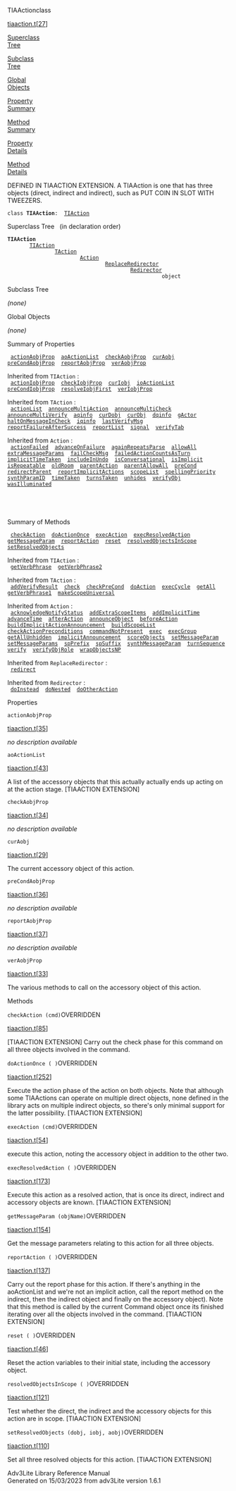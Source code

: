<span class="title">TIAAction</span><span class="type">class</span>

[tiaaction.t](../file/tiaaction.t.html)\[[27](../source/tiaaction.t.html#27)\]

[Superclass  
Tree](#_SuperClassTree_)

[Subclass  
Tree](#_SubClassTree_)

[Global  
Objects](#_ObjectSummary_)

[Property  
Summary](#_PropSummary_)

[Method  
Summary](#_MethodSummary_)

[Property  
Details](#_Properties_)

[Method  
Details](#_Methods_)

<div class="fdesc">

DEFINED IN TIAACTION EXTENSION. A TIAAction is one that has three
objects (direct, indirect and indirect), such as PUT COIN IN SLOT WITH
TWEEZERS.

`class `**`TIAAction`**` :   `[`TIAction`](../object/TIAction.html)

</div>

<span id="_SuperClassTree_"></span>

<div class="mjhd">

<span class="hdln">Superclass Tree</span>   (in declaration order)

</div>

**`TIAAction`**  
`         `[`TIAction`](../object/TIAction.html)  
`                 `[`TAction`](../object/TAction.html)  
`                         `[`Action`](../object/Action.html)  
`                                 `[`ReplaceRedirector`](../object/ReplaceRedirector.html)  
`                                         `[`Redirector`](../object/Redirector.html)  
`                                                 object`  
<span id="_SubClassTree_"></span>

<div class="mjhd">

<span class="hdln">Subclass Tree</span>  

</div>

*(none)* <span id="_ObjectSummary_"></span>

<div class="mjhd">

<span class="hdln">Global Objects</span>  

</div>

*(none)* <span id="_PropSummary_"></span>

<div class="mjhd">

<span class="hdln">Summary of Properties</span>  

</div>

` `[`actionAobjProp`](#actionAobjProp)`  `[`aoActionList`](#aoActionList)`  `[`checkAobjProp`](#checkAobjProp)`  `[`curAobj`](#curAobj)`  `[`preCondAobjProp`](#preCondAobjProp)`  `[`reportAobjProp`](#reportAobjProp)`  `[`verAobjProp`](#verAobjProp)`  `

Inherited from `TIAction` :  
` `[`actionIobjProp`](../object/TIAction.html#actionIobjProp)`  `[`checkIobjProp`](../object/TIAction.html#checkIobjProp)`  `[`curIobj`](../object/TIAction.html#curIobj)`  `[`ioActionList`](../object/TIAction.html#ioActionList)`  `[`preCondIobjProp`](../object/TIAction.html#preCondIobjProp)`  `[`resolveIobjFirst`](../object/TIAction.html#resolveIobjFirst)`  `[`verIobjProp`](../object/TIAction.html#verIobjProp)`  `

Inherited from `TAction` :  
` `[`actionList`](../object/TAction.html#actionList)`  `[`announceMultiAction`](../object/TAction.html#announceMultiAction)`  `[`announceMultiCheck`](../object/TAction.html#announceMultiCheck)`  `[`announceMultiVerify`](../object/TAction.html#announceMultiVerify)`  `[`aqinfo`](../object/TAction.html#aqinfo)`  `[`curDobj`](../object/TAction.html#curDobj)`  `[`curObj`](../object/TAction.html#curObj)`  `[`dqinfo`](../object/TAction.html#dqinfo)`  `[`gActor`](../object/TAction.html#gActor)`  `[`haltOnMessageInCheck`](../object/TAction.html#haltOnMessageInCheck)`  `[`iqinfo`](../object/TAction.html#iqinfo)`  `[`lastVerifyMsg`](../object/TAction.html#lastVerifyMsg)`  `[`reportFailureAfterSuccess`](../object/TAction.html#reportFailureAfterSuccess)`  `[`reportList`](../object/TAction.html#reportList)`  `[`signal`](../object/TAction.html#signal)`  `[`verifyTab`](../object/TAction.html#verifyTab)`  `

Inherited from `Action` :  
` `[`actionFailed`](../object/Action.html#actionFailed)`  `[`advanceOnFailure`](../object/Action.html#advanceOnFailure)`  `[`againRepeatsParse`](../object/Action.html#againRepeatsParse)`  `[`allowAll`](../object/Action.html#allowAll)`  `[`extraMessageParams`](../object/Action.html#extraMessageParams)`  `[`failCheckMsg`](../object/Action.html#failCheckMsg)`  `[`failedActionCountsAsTurn`](../object/Action.html#failedActionCountsAsTurn)`  `[`implicitTimeTaken`](../object/Action.html#implicitTimeTaken)`  `[`includeInUndo`](../object/Action.html#includeInUndo)`  `[`isConversational`](../object/Action.html#isConversational)`  `[`isImplicit`](../object/Action.html#isImplicit)`  `[`isRepeatable`](../object/Action.html#isRepeatable)`  `[`oldRoom`](../object/Action.html#oldRoom)`  `[`parentAction`](../object/Action.html#parentAction)`  `[`parentAllowAll`](../object/Action.html#parentAllowAll)`  `[`preCond`](../object/Action.html#preCond)`  `[`redirectParent`](../object/Action.html#redirectParent)`  `[`reportImplicitActions`](../object/Action.html#reportImplicitActions)`  `[`scopeList`](../object/Action.html#scopeList)`  `[`spellingPriority`](../object/Action.html#spellingPriority)`  `[`synthParamID`](../object/Action.html#synthParamID)`  `[`timeTaken`](../object/Action.html#timeTaken)`  `[`turnsTaken`](../object/Action.html#turnsTaken)`  `[`unhides`](../object/Action.html#unhides)`  `[`verifyObj`](../object/Action.html#verifyObj)`  `[`wasIlluminated`](../object/Action.html#wasIlluminated)`  `

` `

` `

<span id="_MethodSummary_"></span>

<div class="mjhd">

<span class="hdln">Summary of Methods</span>  

</div>

` `[`checkAction`](#checkAction)`  `[`doActionOnce`](#doActionOnce)`  `[`execAction`](#execAction)`  `[`execResolvedAction`](#execResolvedAction)`  `[`getMessageParam`](#getMessageParam)`  `[`reportAction`](#reportAction)`  `[`reset`](#reset)`  `[`resolvedObjectsInScope`](#resolvedObjectsInScope)`  `[`setResolvedObjects`](#setResolvedObjects)`  `

Inherited from `TIAction` :  
` `[`getVerbPhrase`](../object/TIAction.html#getVerbPhrase)`  `[`getVerbPhrase2`](../object/TIAction.html#getVerbPhrase2)`  `

Inherited from `TAction` :  
` `[`addVerifyResult`](../object/TAction.html#addVerifyResult)`  `[`check`](../object/TAction.html#check)`  `[`checkPreCond`](../object/TAction.html#checkPreCond)`  `[`doAction`](../object/TAction.html#doAction)`  `[`execCycle`](../object/TAction.html#execCycle)`  `[`getAll`](../object/TAction.html#getAll)`  `[`getVerbPhrase1`](../object/TAction.html#getVerbPhrase1)`  `[`makeScopeUniversal`](../object/TAction.html#makeScopeUniversal)`  `

Inherited from `Action` :  
` `[`acknowledgeNotifyStatus`](../object/Action.html#acknowledgeNotifyStatus)`  `[`addExtraScopeItems`](../object/Action.html#addExtraScopeItems)`  `[`addImplicitTime`](../object/Action.html#addImplicitTime)`  `[`advanceTime`](../object/Action.html#advanceTime)`  `[`afterAction`](../object/Action.html#afterAction)`  `[`announceObject`](../object/Action.html#announceObject)`  `[`beforeAction`](../object/Action.html#beforeAction)`  `[`buildImplicitActionAnnouncement`](../object/Action.html#buildImplicitActionAnnouncement)`  `[`buildScopeList`](../object/Action.html#buildScopeList)`  `[`checkActionPreconditions`](../object/Action.html#checkActionPreconditions)`  `[`commandNotPresent`](../object/Action.html#commandNotPresent)`  `[`exec`](../object/Action.html#exec)`  `[`execGroup`](../object/Action.html#execGroup)`  `[`getAllUnhidden`](../object/Action.html#getAllUnhidden)`  `[`implicitAnnouncement`](../object/Action.html#implicitAnnouncement)`  `[`scoreObjects`](../object/Action.html#scoreObjects)`  `[`setMessageParam`](../object/Action.html#setMessageParam)`  `[`setMessageParams`](../object/Action.html#setMessageParams)`  `[`spPrefix`](../object/Action.html#spPrefix)`  `[`spSuffix`](../object/Action.html#spSuffix)`  `[`synthMessageParam`](../object/Action.html#synthMessageParam)`  `[`turnSequence`](../object/Action.html#turnSequence)`  `[`verify`](../object/Action.html#verify)`  `[`verifyObjRole`](../object/Action.html#verifyObjRole)`  `[`wrapObjectsNP`](../object/Action.html#wrapObjectsNP)`  `

Inherited from `ReplaceRedirector` :  
` `[`redirect`](../object/ReplaceRedirector.html#redirect)`  `

Inherited from `Redirector` :  
` `[`doInstead`](../object/Redirector.html#doInstead)`  `[`doNested`](../object/Redirector.html#doNested)`  `[`doOtherAction`](../object/Redirector.html#doOtherAction)`  `

<span id="_Properties_"></span>

<div class="mjhd">

<span class="hdln">Properties</span>  

</div>

<span id="actionAobjProp"></span>

`actionAobjProp`

[tiaaction.t](../file/tiaaction.t.html)\[[35](../source/tiaaction.t.html#35)\]

<div class="desc">

*no description available*

</div>

<span id="aoActionList"></span>

`aoActionList`

[tiaaction.t](../file/tiaaction.t.html)\[[43](../source/tiaaction.t.html#43)\]

<div class="desc">

A list of the accessory objects that this actually actually ends up
acting on at the action stage. \[TIAACTION EXTENSION\]

</div>

<span id="checkAobjProp"></span>

`checkAobjProp`

[tiaaction.t](../file/tiaaction.t.html)\[[34](../source/tiaaction.t.html#34)\]

<div class="desc">

*no description available*

</div>

<span id="curAobj"></span>

`curAobj`

[tiaaction.t](../file/tiaaction.t.html)\[[29](../source/tiaaction.t.html#29)\]

<div class="desc">

The current accessory object of this action.

</div>

<span id="preCondAobjProp"></span>

`preCondAobjProp`

[tiaaction.t](../file/tiaaction.t.html)\[[36](../source/tiaaction.t.html#36)\]

<div class="desc">

*no description available*

</div>

<span id="reportAobjProp"></span>

`reportAobjProp`

[tiaaction.t](../file/tiaaction.t.html)\[[37](../source/tiaaction.t.html#37)\]

<div class="desc">

*no description available*

</div>

<span id="verAobjProp"></span>

`verAobjProp`

[tiaaction.t](../file/tiaaction.t.html)\[[33](../source/tiaaction.t.html#33)\]

<div class="desc">

The various methods to call on the accessory object of this action.

</div>

<span id="_Methods_"></span>

<div class="mjhd">

<span class="hdln">Methods</span>  

</div>

<span id="checkAction"></span>

`checkAction (cmd)`<span class="rem">OVERRIDDEN</span>

[tiaaction.t](../file/tiaaction.t.html)\[[85](../source/tiaaction.t.html#85)\]

<div class="desc">

\[TIAACTION EXTENSION\] Carry out the check phase for this command on
all three objects involved in the command.

</div>

<span id="doActionOnce"></span>

`doActionOnce ( )`<span class="rem">OVERRIDDEN</span>

[tiaaction.t](../file/tiaaction.t.html)\[[252](../source/tiaaction.t.html#252)\]

<div class="desc">

Execute the action phase of the action on both objects. Note that
although some TIAActions can operate on multiple direct objects, none
defined in the library acts on multiple indirect objects, so there's
only minimal support for the latter possibility. \[TIAACTION EXTENSION\]

</div>

<span id="execAction"></span>

`execAction (cmd)`<span class="rem">OVERRIDDEN</span>

[tiaaction.t](../file/tiaaction.t.html)\[[54](../source/tiaaction.t.html#54)\]

<div class="desc">

execute this action, noting the accessory object in addition to the
other two.

</div>

<span id="execResolvedAction"></span>

`execResolvedAction ( )`<span class="rem">OVERRIDDEN</span>

[tiaaction.t](../file/tiaaction.t.html)\[[173](../source/tiaaction.t.html#173)\]

<div class="desc">

Execute this action as a resolved action, that is once its direct,
indirect and accessory objects are known. \[TIAACTION EXTENSION\]

</div>

<span id="getMessageParam"></span>

`getMessageParam (objName)`<span class="rem">OVERRIDDEN</span>

[tiaaction.t](../file/tiaaction.t.html)\[[154](../source/tiaaction.t.html#154)\]

<div class="desc">

Get the message parameters relating to this action for all three
objects.

</div>

<span id="reportAction"></span>

`reportAction ( )`<span class="rem">OVERRIDDEN</span>

[tiaaction.t](../file/tiaaction.t.html)\[[137](../source/tiaaction.t.html#137)\]

<div class="desc">

Carry out the report phase for this action. If there's anything in the
aoActionList and we're not an implicit action, call the report method on
the indirect, then the indirect object and finally on the accessory
object). Note that this method is called by the current Command object
once its finished iterating over all the objects involved in the
command. \[TIAACTION EXTENSION\]

</div>

<span id="reset"></span>

`reset ( )`<span class="rem">OVERRIDDEN</span>

[tiaaction.t](../file/tiaaction.t.html)\[[46](../source/tiaaction.t.html#46)\]

<div class="desc">

Reset the action variables to their initial state, including the
accessory object.

</div>

<span id="resolvedObjectsInScope"></span>

`resolvedObjectsInScope ( )`<span class="rem">OVERRIDDEN</span>

[tiaaction.t](../file/tiaaction.t.html)\[[121](../source/tiaaction.t.html#121)\]

<div class="desc">

Test whether the direct, the indirect and the accessory objects for this
action are in scope. \[TIAACTION EXTENSION\]

</div>

<span id="setResolvedObjects"></span>

`setResolvedObjects (dobj, iobj, aobj)`<span class="rem">OVERRIDDEN</span>

[tiaaction.t](../file/tiaaction.t.html)\[[110](../source/tiaaction.t.html#110)\]

<div class="desc">

Set all three resolved objects for this action. \[TIAACTION EXTENSION\]

</div>

<div class="ftr">

Adv3Lite Library Reference Manual  
Generated on 15/03/2023 from adv3Lite version 1.6.1

</div>
